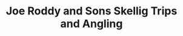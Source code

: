 ---
title: "Joe Roddy and Sons Skellig Trips and Angling"
address: "Portmagee, Co. Kerry"
tel: "+353 (0)87 120 9924"
county: "Kerry"
category: "Internal Ferry Services"
type: "Content"
lat: "51.885780334472656"
lng: "-10.36289119720459"
---